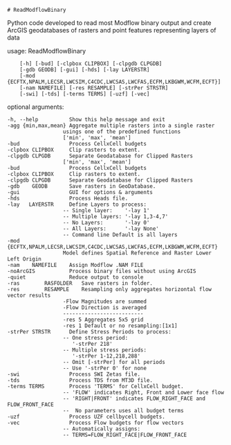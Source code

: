 	# ReadModflowBinary
Python code developed to read most Modflow binary output and create ArcGIS geodatabases of rasters 
and point features representing layers of data

usage: ReadModflowBinary 

		[-h] [-bud] [-clpbox CLIPBOX] [-clpgdb CLPGDB]
		[-gdb GEODB] [-gui] [-hds] [-lay LAYERSTR]
		[-mod {ECFTX,NPALM,LECSR,LWCSIM,C4CDC,LWCSAS,LWCFAS,ECFM,LKBGWM,WCFM,ECFT}]
		[-nam NAMEFILE] [-res RESAMPLE] [-strPer STRSTR]
		[-swi] [-tds] [-terms TERMS] [-uzf] [-vec]


optional arguments:

	-h, --help          Show this help message and exit
	-agg {min,max,mean} Aggregate multiple rasters into a single raster
                      usings one of the predefined functions
                      ['min', 'max', 'mean']
	-bud                Process CellxCell budgets
	-clpbox CLIPBOX     Clip rasters to extent.
	-clpgdb CLPGDB      Separate Geodatabase for Clipped Rasters
                      ['min', 'max', 'mean'] 
	-bud                Process CellxCell budgets
	-clpbox CLIPBOX     Clip rasters to extent.
	-clpgdb CLPGDB      Separate Geodatabase for Clipped Rasters
	-gdb    GEODB       Save rasters in GeoDatabase.
	-gui                GUI for options & arguments
	-hds                Process Heads file.
	-lay   LAYERSTR     Define Layers to process:
                      -- Single layer:    '-lay 1'
                      -- Multiple layers: '-lay 1,3-4,7'
                      -- No Layers:       '-lay 0'
                      -- All Layers:      '-lay None'
                      -- Command line Default is all layers
	-mod {ECFTX,NPALM,LECSR,LWCSIM,C4CDC,LWCSAS,LWCFAS,ECFM,LKBGWM,WCFM,ECFT}
                      Model defines Spatial Reference and Raster Lower Left Origin
	-nam    NAMEFILE    Assign Modflow .NAM FILE
	-noArcGIS           Process binary files without using ArcGIS
	-quiet              Reduce output to console
	-ras 		RASFOLDER   Save rasters in folder.
	-res 		RESAMPLE    Resampling only aggregates horizontal flow vector results
                      -Flow Magnitudes are summed
                      -Flow Direction is averaged
                      --------------------------
                      -res 5 Aggregates 5x5 grid
                      -res 1 Default or no resampling:[1x1]
	-strPer STRSTR      Define Stress Periods to process:
                      -- One stress period: 
                         '-strPer 218'
                      -- Multiple stress periods:
                         '-strPer 1-12,218,288'
                      -- Omit [-strPer] for all periods
                      -- Use '-strPer 0' for none
	-swi                Process SWI Zetas file.
	-tds                Process TDS from MT3D file.
	-terms TERMS        Process 'TERMS' for CellxCell budget.
                      -- 'FLOW' indicates Right, Front and Lower face flow
                      -- 'RIGHT|FRONT' indicates FLOW_RIGHT_FACE and FLOW_FRONT_FACE
                      --  No parameters uses all budget terms
	-uzf                Process UZF cellbycell budgets.
	-vec                Process Flow budgets for flow vectors 
                      -- Automatically assigns:
                      -- TERMS=FLOW_RIGHT_FACE|FLOW_FRONT_FACE

